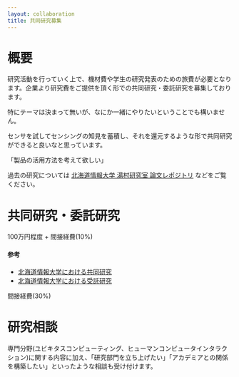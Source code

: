 ```yaml
---
layout: collaboration
title: 共同研究募集
---
```


# 概要
研究活動を行っていく上で、機材費や学生の研究発表のための旅費が必要となります。企業より研究費をご提供を頂く形での共同研究・委託研究を募集しております。

特にテーマは決まって無いが、なにか一緒にやりたいということでも構いません。

センサを試してセンシングの知見を蓄積し、それを還元するような形で共同研究ができると良いなと思っています。

「製品の活用方法を考えて欲しい」

過去の研究については [北海道情報大学 湯村研究室 論文レポジトリ](https://dl.yumulab.org/) などをご覧ください。

# 共同研究・委託研究


100万円程度 + 間接経費(10%)

#### 参考
- [北海道情報大学における共同研究](https://www.do-johodai.ac.jp/guidance/coo-research.php)
- [北海道情報大学における受託研究](https://www.do-johodai.ac.jp/guidance/com-research.php)


間接経費(30%)





# 研究相談
専門分野(ユビキタスコンピューティング、ヒューマンコンピュータインタラクション)に関する内容に加え、「研究部門を立ち上げたい」「アカデミアとの関係を構築したい」といったような相談も受け付けます。

